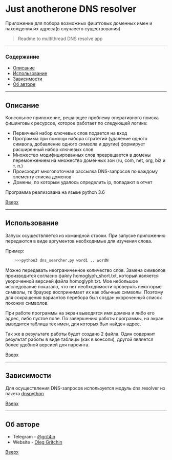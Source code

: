 # Just anotherone DNS resolver

Приложение для побора возможных фиштговых доменных имен 
и нахождения их адреса(в случаеего существования)

>Readme to multithread DNS resolve app

---

### Содержание

- [Описание](#описание)
- [Использование](#использование)
- [Зависимости](#зависимости)
- [Об авторе](#об-авторе)

---

## Описание

Консольное приложение, решающее проблему оперативного поиска фишинговых ресурсов, 
которое работает по следующей логике:

- Первичный набор ключевых слов подается на вход
- Программа при помощи набора стратегий (удаление одного символа, добавление одного 
символа и другие) формирует расширенный набор ключевых слов
- Множество модифицированных слов превращается в домены перемонжением на множество 
доменных зон (ru, com, net, org, biz и т. п.)
- Происходит многопоточная рассылка DNS-запросов по каждому элементу списка доменов
- Домены, по которым удалось определить ip, попадают в отчет

Программа реализована на языке python 3.6

[Вверх](#just-anotherone-DNS-resolver)

---

## Использование

Запуск осуществляется из командной строки. При запуске приложению
передаются в виде аргументов необходимые для изучения слова.

Пример:

```python
    >>>python3 dns_searcher.py word1 .. wordN
```

Можно передавать неограниченное количество слов. Замена символов 
производится согласно файлу homoglyph_short.txt, который является
укороченной версией файла homoglyph.txt. Мое небольшое исследование
показало, что нет необходимости проверять некоторые символы, тк 
браузер воспринимает их как обычные символы. Поэтому для сокращения
вариантов перебора был создан укороченный список похожих символов.

При работе программы на экран выводятся имя домена и либо его адрес,
либо пустое поле. По завершению работы программы, на экран выводится
таблица тех имен, для которых был найден адрес.

Так же в результате работы будет создано 2 файла. Один содержит 
результат работы в виде таблицы (как в консоли), другой является 
более удобной версией для парсинга.

[Вверх](#just-anotherone-DNS-resolver)

---

## Зависимости

Для осуществления DNS-запросов используется модуль dns.resolver 
из пакета [dnspython](http://www.dnspython.org/)

[Вверх](#just-anotherone-DNS-resolver)

---

## Об авторе

- Telegram - [@grit4in](https://t.me/grit4in)
- Website - [Oleg Gritchin](https://oleg.gritchin.ru)

[Вверх](#just-anotherone-DNS-resolver)

